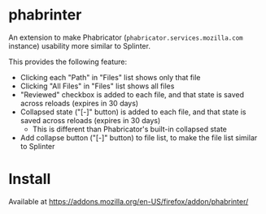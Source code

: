 # phabrinter

An extension to make Phabricator (`phabricator.services.mozilla.com` instance) usability more similar to Splinter.

This provides the following feature:

 - Clicking each "Path" in "Files" list shows only that file
 - Clicking "All Files" in "Files" list shows all files
 - "Reviewed" checkbox is added to each file, and that state is saved across reloads (expires in 30 days)
 - Collapsed state ("[-]" button) is added to each file, and that state is saved across reloads (expires in 30 days)
   - This is different than Phabricator's built-in collapsed state
 - Add collapse button ("[-]" button) to file list, to make the file list similar to Splinter

# Install

Available at https://addons.mozilla.org/en-US/firefox/addon/phabrinter/
